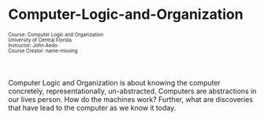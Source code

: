 # Computer-Logic-and-Organization

<sup><sub>Course: Computer Logic and Organization</sub></sup><br />
<sup><sub>University of Central Florida</sub></sup><br />
<sup><sub>Instructor: John Aedo</sub></sup><br />
<sup><sub>Course Creator: name-missing</sub></sup>
<br />
<br />
<br />
<br />
Computer Logic and Organization is about knowing the computer concretely, representationally, un-abstracted. Computers are abstractions in our lives person. How do the machines work? Further, what are discoveries that have lead to the computer as we know it today. 

